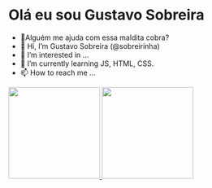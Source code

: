 # Olá eu sou Gustavo Sobreira

- 👀Alguém me ajuda com essa maldita cobra?<br>
- 👋 Hi, I’m Gustavo Sobreira (@sobreirinha)
- 👀 I’m interested in ...
- 🌱 I’m currently learning JS, HTML, CSS.
- 📫 How to reach me ...


<div>
  <a href="https://github.com/sobreirinha">
  <img height="180em" src="https://github-readme-stats.vercel.app/api?username=sobreirinha&show_icons=true&theme=dark&include_all_commits=true&count_private=true"/>
  <img height="180em" src="https://github-readme-stats.vercel.app/api/top-langs/?username=sobreirinha&layout=compact&langs_count=7&theme=dark"/>
</div>

